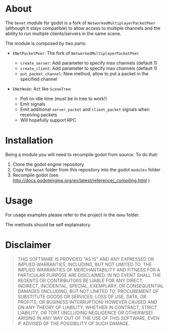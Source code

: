 # About
The `benet` module for godot is a fork of `NetworkedMultiplayerPacketPeer` (although it stays compatible) to allow access to multiple channels and the ability to run multiple clients/servers in the same scene.

The module is composed by two parts:

- `ENetPacketPeer`: The fork of `NetworkedMultiplayerPacketPeer`
  - `create_server`: Add parameter to specify max channels (default 1)
  - `create_client`: Add parameter to specify max channels (default 1)
  - `put_packet_channel`: New method, allow to put a packet in the specified channel

- `ENetNode`: Act like `SceneTree`:
  - Poll on idle time (must be in tree to work!)
  - Emit signals
  - Emit additional `server_packet` and `client_packet` signals when receiving packets
  - Will hopefully support RPC

# Installation
Being a module you will need to recompile godot from source. To do that:

1. Clone the godot engine repository
2. Copy the `benet` folder from this repository into the godot `modules` folder
3. Recompile godot (see http://docs.godotengine.org/en/latest/reference/_compiling.html )

# Usage

For usage examples please refer to the project in the `demo` folder.

The methods should be self explainatory. 

# Disclaimer

> THIS SOFTWARE IS PROVIDED "AS IS" AND ANY EXPRESSED OR IMPLIED WARRANTIES, INCLUDING, BUT NOT LIMITED TO, THE IMPLIED WARRANTIES OF MERCHANTABILITY AND FITNESS FOR A PARTICULAR PURPOSE ARE DISCLAIMED. IN NO EVENT SHALL THE REGENTS OR CONTRIBUTORS BE LIABLE FOR ANY DIRECT, INDIRECT, INCIDENTAL, SPECIAL, EXEMPLARY, OR CONSEQUENTIAL DAMAGES (INCLUDING, BUT NOT LIMITED TO, PROCUREMENT OF SUBSTITUTE GOODS OR SERVICES; LOSS OF USE, DATA, OR PROFITS; OR BUSINESS INTERRUPTION)
HOWEVER CAUSED AND ON ANY THEORY OF LIABILITY, WHETHER IN CONTRACT, STRICT LIABILITY, OR TORT (INCLUDING NEGLIGENCE OR OTHERWISE) ARISING IN ANY WAY OUT OF THE USE OF THIS SOFTWARE, EVEN IF ADVISED OF THE POSSIBILITY OF SUCH DAMAGE.
